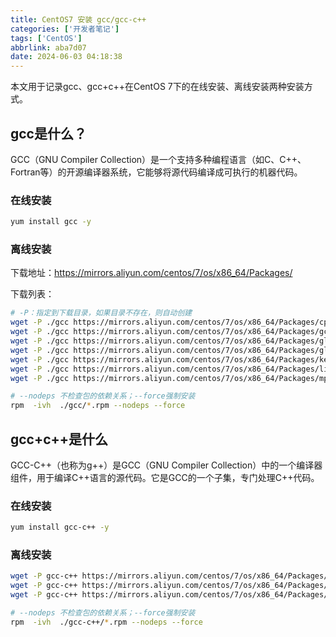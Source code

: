 ```yaml
---
title: CentOS7 安装 gcc/gcc-c++
categories: ['开发者笔记']
tags: ['CentOS']
abbrlink: aba7d07
date: 2024-06-03 04:18:38
---
```



<meta name="referrer" content="no-referrer" />

本文用于记录gcc、gcc+c++在CentOS 7下的在线安装、离线安装两种安装方式。

<!--more-->

## gcc是什么？

GCC（GNU Compiler Collection）是一个支持多种编程语言（如C、C++、Fortran等）的开源编译器系统，它能够将源代码编译成可执行的机器代码。

### 在线安装

```bash
yum install gcc -y
```

### 离线安装

下载地址：https://mirrors.aliyun.com/centos/7/os/x86_64/Packages/

下载列表：

```bash
# -P：指定到下载目录，如果目录不存在，则自动创建
wget -P ./gcc https://mirrors.aliyun.com/centos/7/os/x86_64/Packages/cpp-4.8.5-44.el7.x86_64.rpm
wget -P ./gcc https://mirrors.aliyun.com/centos/7/os/x86_64/Packages/gcc-4.8.5-44.el7.x86_64.rpm
wget -P ./gcc https://mirrors.aliyun.com/centos/7/os/x86_64/Packages/glibc-devel-2.17-317.el7.x86_64.rpm
wget -P ./gcc https://mirrors.aliyun.com/centos/7/os/x86_64/Packages/glibc-headers-2.17-317.el7.x86_64.rpm
wget -P ./gcc https://mirrors.aliyun.com/centos/7/os/x86_64/Packages/kernel-headers-3.10.0-1160.el7.x86_64.rpm
wget -P ./gcc https://mirrors.aliyun.com/centos/7/os/x86_64/Packages/libmpc-1.0.1-3.el7.x86_64.rpm
wget -P ./gcc https://mirrors.aliyun.com/centos/7/os/x86_64/Packages/mpfr-3.1.1-4.el7.x86_64.rpm

# --nodeps 不检查包的依赖关系；--force强制安装
rpm  -ivh  ./gcc/*.rpm --nodeps --force
```

## gcc+c++是什么

GCC-C++（也称为g++）是GCC（GNU Compiler Collection）中的一个编译器组件，用于编译C++语言的源代码。它是GCC的一个子集，专门处理C++代码。

### 在线安装

```bash
yum install gcc-c++ -y
```

### 离线安装

```bash
wget -P gcc-c++ https://mirrors.aliyun.com/centos/7/os/x86_64/Packages/gcc-c++-4.8.5-44.el7.x86_64.rpm
wget -P gcc-c++ https://mirrors.aliyun.com/centos/7/os/x86_64/Packages/compat-libstdc++-33-3.2.3-72.el7.x86_64.rpm
wget -P gcc-c++ https://mirrors.aliyun.com/centos/7/os/x86_64/Packages/libstdc++-devel-4.8.5-44.el7.x86_64.rpm

# --nodeps 不检查包的依赖关系；--force强制安装
rpm  -ivh  ./gcc-c++/*.rpm --nodeps --force
```

